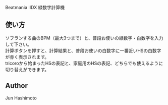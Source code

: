 Beatmania IIDX 緑数字計算機

使い方
---
ソフランする曲のBPM（最大3つまで）と、普段お使いの緑数字・白数字を入力して下さい。  
計算ボタンを押すと、計算結果と、普段お使いの白数字に一番近いHSの白数字が赤く表示されます。  
tricoroから始まったHSの表記と、家庭用のHSの表記、どちらでも使えるように切り替えができます。

Author
---
Jun Hashimoto